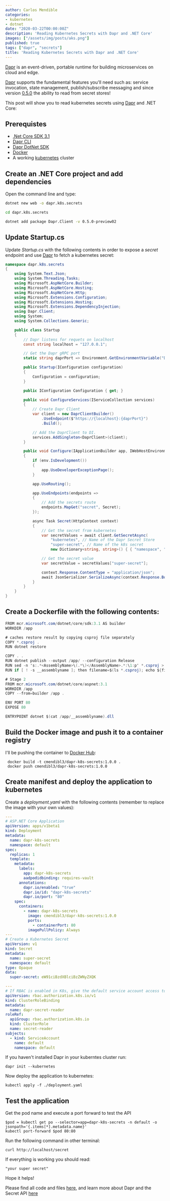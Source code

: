 ```yaml
---
author: Carlos Mendible
categories:
- kubernetes
- dotnet
date: "2020-03-22T00:00:00Z"
description: 'Reading Kubernetes Secrets with Dapr and .NET Core'
images: ["/assets/img/posts/aks.png"]
published: true
tags: ["dapr", "secrets"]
title: 'Reading Kubernetes Secrets with Dapr and .NET Core'
---
```


[Dapr](https://dapr.io) is an event-driven, portable runtime for building microservices on cloud and edge. 

[Dapr](https://dapr.io) supports the fundamental features you'll need such as: service invocation, state management, publish/subscribe messaging and since version [0.5.0](https://github.com/dapr/dapr/releases/tag/v0.5.0) the ability to read from secret stores!

This post will show you to read kubernetes secrets using [Dapr](https://dapr.io) and .NET Core:

## Prerequistes
* [.Net Core SDK 3.1](https://dotnet.microsoft.com/download)
* [Dapr CLI](https://github.com/dapr/cli)
* [Dapr DotNet SDK](https://github.com/dapr/dotnet-sdk)
* [Docker](https://www.docker.com/)
* A working [kubernetes](https://kubernetes.io/) cluster

## Create an .NET Core project and add dependencies

Open the command line and type:

```bash
dotnet new web -o dapr.k8s.secrets

cd dapr.k8s.secrets

dotnet add package Dapr.Client -v 0.5.0-preview02
```

## Update Startup.cs

Update *Startup.cs* with the following contents in order to expose a *secret* endpoint and use [Dapr](https://dapr.io) to fetch a kubernetes secret:

```csharp
namespace dapr.k8s.secrets
{
    using System.Text.Json;
    using System.Threading.Tasks;
    using Microsoft.AspNetCore.Builder;
    using Microsoft.AspNetCore.Hosting;
    using Microsoft.AspNetCore.Http;
    using Microsoft.Extensions.Configuration;
    using Microsoft.Extensions.Hosting;
    using Microsoft.Extensions.DependencyInjection;
    using Dapr.Client;
    using System;
    using System.Collections.Generic;

    public class Startup
    {
        // Dapr listens for requets on localhost
        const string localhost = "127.0.0.1";

        // Get the Dapr gRPC port
        static string daprPort => Environment.GetEnvironmentVariable("DAPR_GRPC_PORT") ?? "50001";

        public Startup(IConfiguration configuration)
        {
            Configuration = configuration;
        }

        public IConfiguration Configuration { get; }

        public void ConfigureServices(IServiceCollection services)
        {
            // Create Dapr Client
            var client = new DaprClientBuilder()
                .UseEndpoint($"https://{localhost}:{daprPort}")
                .Build();

            // Add the DaprClient to DI.
            services.AddSingleton<DaprClient>(client);
        }

        public void Configure(IApplicationBuilder app, IWebHostEnvironment env, DaprClient client)
        {
            if (env.IsDevelopment())
            {
                app.UseDeveloperExceptionPage();
            }

            app.UseRouting();

            app.UseEndpoints(endpoints =>
            {
                // Add the secrets route
                endpoints.MapGet("secret", Secret);
            });

            async Task Secret(HttpContext context)
            {
                // Get the secret from kubernetes
                var secretValues = await client.GetSecretAsync(
                    "kubernetes", // Name of the Dapr Secret Store
                    "super-secret", // Name of the k8s secret
                    new Dictionary<string, string>() { { "namespace", "default" } }); // Namespace where the k8s secret is deployed

                // Get the secret value
                var secretValue = secretValues["super-secret"];

                context.Response.ContentType = "application/json";
                await JsonSerializer.SerializeAsync(context.Response.Body, secretValue);
            }
        }
    }
}
```

## Create a Dockerfile with the following contents:

```csharp
FROM mcr.microsoft.com/dotnet/core/sdk:3.1 AS builder
WORKDIR /app

# caches restore result by copying csproj file separately
COPY *.csproj .
RUN dotnet restore

COPY . .
RUN dotnet publish --output /app/ --configuration Release
RUN sed -n 's:.*<AssemblyName>\(.*\)</AssemblyName>.*:\1:p' *.csproj > __assemblyname
RUN if [ ! -s __assemblyname ]; then filename=$(ls *.csproj); echo ${filename%.*} > __assemblyname; fi

# Stage 2
FROM mcr.microsoft.com/dotnet/core/aspnet:3.1
WORKDIR /app
COPY --from=builder /app .

ENV PORT 80
EXPOSE 80

ENTRYPOINT dotnet $(cat /app/__assemblyname).dll
```

## Build the Docker image and push it to a container registry

I'll be pushing the container to [Docker Hub](https://hub.docker.com/r/cmendibl3/dapr-k8s-secrets):

```shell
 docker build -t cmendibl3/dapr-k8s-secrets:1.0.0 .
 docker push cmendibl3/dapr-k8s-secrets:1.0.0
```

## Create manifest and deploy the application to kubernetes

Create a *deployment.yaml* with the following contents (remember to replace the image with your own values):

```yaml
---
# ASP.NET Core Application
apiVersion: apps/v1beta1
kind: Deployment
metadata:
  name: dapr-k8s-secrets
  namespace: default
spec:
  replicas: 1
  template:
    metadata:
      labels:
        app: dapr-k8s-secrets
        aadpodidbinding: requires-vault
      annotations:
        dapr.io/enabled: "true"
        dapr.io/id: "dapr-k8s-secrets"
        dapr.io/port: "80"
    spec:
      containers:
        - name: dapr-k8s-secrets
          image: cmendibl3/dapr-k8s-secrets:1.0.0
          ports:
            - containerPort: 80
          imagePullPolicy: Always
---
# Create a Kubernetes Secret
apiVersion: v1
kind: Secret
metadata:
  name: super-secret
  namespace: default
type: Opaque
data:
  super-secret: eW91ciBzdXBlciBzZWNyZXQK

---
# If RBAC is enabled in K8s, give the default service account access to read secrets in the default namespace
apiVersion: rbac.authorization.k8s.io/v1
kind: ClusterRoleBinding
metadata:
  name: dapr-secret-reader
roleRef:
  apiGroup: rbac.authorization.k8s.io
  kind: ClusterRole
  name: secret-reader
subjects:
  - kind: ServiceAccount
    name: default
    namespace: default
```

If you haven't installed Dapr in your kuberntes cluster run:

```shell
dapr init --kubernetes
```

Now deploy the application to kubernetes:

```shell
kubectl apply -f ./deployment.yaml
```

## Test the application

Get the pod name and execute a port forward to test the API

```shell
$pod = kubectl get po --selector=app=dapr-k8s-secrets -n default -o jsonpath='{.items[*].metadata.name}'
kubectl port-forward $pod 80:80
```

Run the following command in other terminal:

```shell
curl http://localhost/secret
```

If everything is working you should read:

```shell
"your super secret"
```

Hope it helps!

Please find all code and files [here](https://github.com/cmendible/dotnetcore.samples/tree/main/dapr.k8s.secrets), and learn more about Dapr and the Secret API [here](https://github.com/dapr/docs/tree/master/concepts/secrets)